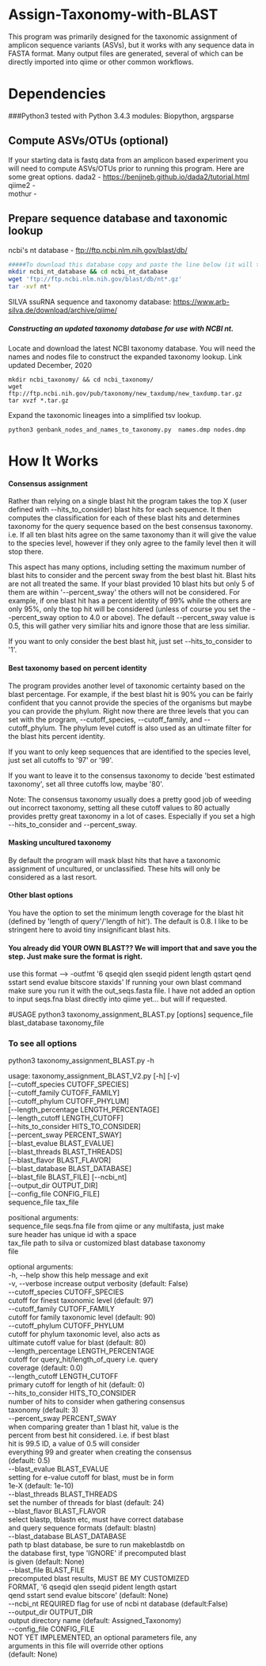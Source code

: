 # Assign-Taxonomy-with-BLAST
This program was primarily designed for the taxonomic assignment of amplicon sequence variants (ASVs), but it works with any sequence data in FASTA format.
Many output files are generated, several of which can be directly imported into qiime or other common workflows.

# Dependencies
###Python3
tested with Python 3.4.3
modules: Biopython, argsparse

## Compute ASVs/OTUs (optional)
If your starting data is fastq data from an amplicon based experiment you will need to compute ASVs/OTUs prior to running this program. Here are some great options.
dada2 - https://benjjneb.github.io/dada2/tutorial.html
qiime2 -  
mothur - 

## Prepare sequence database and taxonomic lookup
ncbi's nt database - ftp://ftp.ncbi.nlm.nih.gov/blast/db/
```bash
#####To download this database copy and paste the line below (it will take a bit)
mkdir ncbi_nt_database && cd ncbi_nt_database
wget 'ftp://ftp.ncbi.nlm.nih.gov/blast/db/nt*.gz'
tar -xvf nt*
```

SILVA ssuRNA sequence and taxonomy database: https://www.arb-silva.de/download/archive/qiime/

##### Constructing an updated taxonomy database for use with NCBI nt.

Locate and download the latest NCBI taxonomy database. 
You will need the names and nodes file to construct the expanded taxonomy lookup.
Link updated December, 2020

```
mkdir ncbi_taxonomy/ && cd ncbi_taxonomy/
wget ftp://ftp.ncbi.nih.gov/pub/taxonomy/new_taxdump/new_taxdump.tar.gz
tar xvzf *.tar.gz
```

Expand the taxonomic lineages into a simplified tsv lookup.
```
python3 genbank_nodes_and_names_to_taxonomy.py  names.dmp nodes.dmp
```


# How It Works

#### Consensus assignment
Rather than relying on a single blast hit the program takes the top X (user defined with --hits_to_consider) blast hits for each sequence.
It then computes the classification for each of these blast hits and determines taxonomy for the query sequence based on the best consensus taxonomy. i.e. If all ten blast hits agree on the same taxonomy than it will give the value to the species level, however if they only agree to the family level then it will stop there.

This aspect has many options, including setting the maximum number of blast hits to consider and the percent sway from the best blast hit. Blast hits are not all treated the same. If your blast provided 10 blast hits but only 5 of them are within '--percent_sway' the others will not be considered. For example, if one blast hit has a percent identity of 99% while the others are only 95%, only the top hit will be considered (unless of course you set the --percent_sway option to 4.0 or above). The default --percent_sway value is 0.5, this will gather very similiar hits and ignore those that are less similiar.

If you want to only consider the best blast hit, just set --hits_to_consider to '1'.


#### Best taxonomy based on percent identity
The program provides another level of taxonomic certainty based on the blast percentage. For example, if the best blast hit is 90% you can be fairly confident that you cannot provide the species of the organisms but maybe you can provide the phylum. Right now there are three levels that you can set with the program, --cutoff_species, --cutoff_family, and --cutoff_phylum. The phylum level cutoff is also used as an ultimate filter for the blast hits percent identity.

If you want to only keep sequences that are identified to the species level, just set all cutoffs to '97' or '99'.

If you want to leave it to the consensus taxonomy to decide 'best estimated taxonomy', set all three cutoffs low, maybe '80'.

Note: The consensus taxonomy usually does a pretty good job of weeding out incorrect taxonomy, setting all these cutoff values to 80 actually provides pretty great taxonomy in a lot of cases. Especially if you set a high --hits_to_consider and --percent_sway.

#### Masking uncultured taxonomy
By default the program will mask blast hits that have a taxonomic assignment of uncultured, or unclassified. These hits will only be considered as a last resort.


#### Other blast options
You have the option to set the minimum length coverage for the blast hit (defined by 'length of query'/'length of hit'). The default is 0.8. I like to be stringent here to avoid tiny insignificant blast hits.


#### You already did YOUR OWN BLAST?? We will import that and save you the step. Just make sure the format is right.
use this format --> -outfmt '6 qseqid qlen sseqid pident length qstart qend sstart send evalue bitscore staxids'
If running your own blast command make sure you run it with the out_seqs.fasta file. I have not added an option to input seqs.fna blast directly into qiime yet… but will if requested.


#USAGE
python3 taxonomy_assignment_BLAST.py [options] sequence_file blast_database taxonomy_file  
### To see all options
python3 taxonomy_assignment_BLAST.py -h  

usage: taxonomy_assignment_BLAST_V2.py [-h] [-v]  
                                       [--cutoff_species CUTOFF_SPECIES]  
                                       [--cutoff_family CUTOFF_FAMILY]  
                                       [--cutoff_phylum CUTOFF_PHYLUM]  
                                       [--length_percentage LENGTH_PERCENTAGE]  
                                       [--length_cutoff LENGTH_CUTOFF]  
                                       [--hits_to_consider HITS_TO_CONSIDER]  
                                       [--percent_sway PERCENT_SWAY]  
                                       [--blast_evalue BLAST_EVALUE]  
                                       [--blast_threads BLAST_THREADS]  
                                       [--blast_flavor BLAST_FLAVOR]  
                                       [--blast_database BLAST_DATABASE]  
                                       [--blast_file BLAST_FILE] [--ncbi_nt]  
                                       [--output_dir OUTPUT_DIR]  
                                       [--config_file CONFIG_FILE]  
                                       sequence_file tax_file  

positional arguments:  
  sequence_file         seqs.fna file from qiime or any multifasta, just make  
                        sure header has unique id with a space  
  tax_file              path to silva or customized blast database taxonomy  
                        file  
  
optional arguments:  
  -h, --help            show this help message and exit  
  -v, --verbose         increase output verbosity (default: False)  
  --cutoff_species CUTOFF_SPECIES  
                        cutoff for finest taxonomic level (default: 97)  
  --cutoff_family CUTOFF_FAMILY  
                        cutoff for family taxonomic level (default: 90)  
  --cutoff_phylum CUTOFF_PHYLUM  
                        cutoff for phylum taxonomic level, also acts as  
                        ultimate cutoff value for blast (default: 80)  
  --length_percentage LENGTH_PERCENTAGE  
                        cutoff for query_hit/length_of_query i.e. query  
                        coverage (default: 0.0)  
  --length_cutoff LENGTH_CUTOFF  
                        primary cutoff for length of hit (default: 0)  
  --hits_to_consider HITS_TO_CONSIDER  
                        number of hits to consider when gathering consensus  
                        taxonomy (default: 3)  
  --percent_sway PERCENT_SWAY  
                        when comparing greater than 1 blast hit, value is the  
                        percent from best hit considered. i.e. if best blast  
                        hit is 99.5 ID, a value of 0.5 will consider  
                        everything 99 and greater when creating the consensus  
                        (default: 0.5)  
  --blast_evalue BLAST_EVALUE  
                        setting for e-value cutoff for blast, must be in form  
                        1e-X (default: 1e-10)  
  --blast_threads BLAST_THREADS  
                        set the number of threads for blast (default: 24)  
  --blast_flavor BLAST_FLAVOR  
                        select blastp, tblastn etc, must have correct database  
                        and query sequence formats (default: blastn)  
  --blast_database BLAST_DATABASE  
                        path tp blast database, be sure to run makeblastdb on  
                        the database first, type 'IGNORE' if precomputed blast  
                        is given (default: None)  
  --blast_file BLAST_FILE  
                        precomputed blast results, MUST BE MY CUSTOMIZED  
                        FORMAT, '6 qseqid qlen sseqid pident length qstart  
                        qend sstart send evalue bitscore' (default: None)  
  --ncbi_nt             REQUIRED flag for use of ncbi nt database (default:False)  
  --output_dir OUTPUT_DIR  
                        output directory name (default: Assigned_Taxonomy)  
  --config_file CONFIG_FILE  
                        NOT YET IMPLEMENTED, an optional parameters file, any  
                        arguments in this file will override other options  
                        (default: None)  
